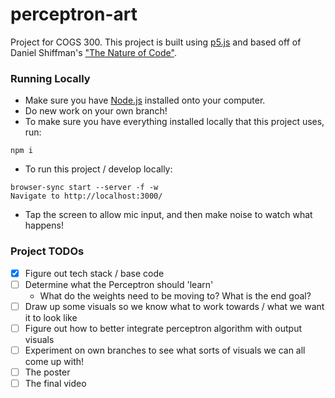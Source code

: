 # perceptron-art
Project for COGS 300.
This project is built using [p5.js](https://p5js.org/) and based off of Daniel Shiffman's ["The Nature of Code"](https://natureofcode.com/book/chapter-10-neural-networks/).

### Running Locally
- Make sure you have [Node.js](https://nodejs.org/en/) installed onto your computer.
- Do new work on your own branch!
- To make sure you have everything installed locally that this project uses, run:
```
npm i
```
- To run this project / develop locally:
```
browser-sync start --server -f -w
Navigate to http://localhost:3000/
```
- Tap the screen to allow mic input, and then make noise to watch what happens!

### Project TODOs
- [x] Figure out tech stack / base code
- [ ] Determine what the Perceptron should 'learn'
    - What do the weights need to be moving to? What is the end goal?
- [ ] Draw up some visuals so we know what to work towards / what we want it to look like
- [ ] Figure out how to better integrate perceptron algorithm with output visuals
- [ ] Experiment on own branches to see what sorts of visuals we can all come up with!
- [ ] The poster
- [ ] The final video
